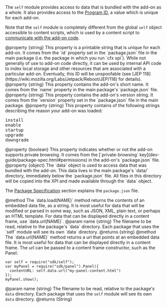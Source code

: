 <!-- This Source Code Form is subject to the terms of the Mozilla Public
   - License, v. 2.0. If a copy of the MPL was not distributed with this
   - file, You can obtain one at http://mozilla.org/MPL/2.0/. -->

<!-- edited by Erik Vold [erikvvold@gmail.com]  -->

The `self` module provides access to data that is bundled with the add-on
as a whole. It also provides access to the
[Program ID](dev-guide/guides/program-id.html), a value which is
unique for each add-on.

Note that the `self` module is completely different from the global `self`
object accessible to content scripts, which is used by a content script to
[communicate with the add-on code](dev-guide/guides/content-scripts/using-port.html).

<api name="id">
@property {string}
This property is a printable string that is unique for each add-on. It comes
from the `id` property set in the `package.json` file in the main package
(i.e. the package in which you run `cfx xpi`). While not generally of use to
add-on code directly, it can be used by internal API code to index local
storage and other resources that are associated with a particular add-on.
Eventually, this ID will be unspoofable (see
[JEP 118](https://wiki.mozilla.org/Labs/Jetpack/Reboot/JEP/118) for details).
</api>

<api name="name">
@property {string}
This property contains the add-on's short name. It comes from the `name`
property in the main package's `package.json` file.
</api>

<api name="version">
@property {string}
This property contains the add-on's version string. It comes from the
`version` property set in the `package.json` file in the main package.
</api>

<api name="loadReason">
@property {string}
This property contains of the following strings describing the reason
your add-on was loaded:

<pre>
install
enable
startup
upgrade
downgrade
</pre>

</api>

<api name="isPrivateBrowsingSupported">
@property {boolean}
This property indicates whether or not the add-on supports private browsing.
It comes from the [`private-browsing` key](dev-guide/package-spec.html#permissions)
in the add-on's `package.json` file.
</api>

<api name="data">
@property {object}
The `data` object is used to access data that was bundled with the add-on.
This data lives in the main package's `data/` directory, immediately below
the `package.json` file. All files in this directory will be copied into the
XPI and made available through the `data` object.

The [Package Specification](dev-guide/package-spec.html)
section explains the `package.json` file.

<api name="data.load">
@method
The `data.load(NAME)` method returns the contents of an embedded data file,
as a string. It is most useful for data that will be modified or parsed in
some way, such as JSON, XML, plain text, or perhaps an HTML template. For
data that can be displayed directly in a content frame, use `data.url(NAME)`.
@param name {string} The filename to be read, relative to the
  package's `data` directory. Each package that uses the `self` module
  will see its own `data` directory.
@returns {string}
</api>

<api name="data.url">
@method
The `data.url(NAME)` method returns a url that points at an embedded
data file. It is most useful for data that can be displayed directly in a
content frame. The url can be passed to a content frame constructor, such
as the Panel:

    var self = require("sdk/self");
    var myPanel = require("sdk/panel").Panel({
      contentURL: self.data.url("my-panel-content.html")
    });
    myPanel.show();

@param name {string} The filename to be read, relative to the
  package's `data` directory. Each package that uses the `self` module
  will see its own `data` directory.
@returns {String}
</api>
</api>


